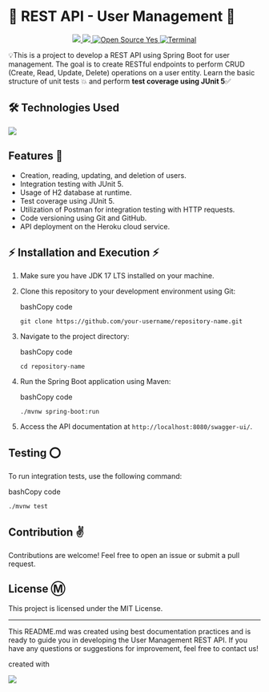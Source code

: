 # :bug: REST API - User Management :goal_net:

<p align="center">  
  <a href="https://github.com/Naereen/badges/">
    <img src = "https://img.shields.io/badge/version-v1.0.0-blue">
    <img src="https://img.shields.io/badge/%20-help--wanted-%23159818"> 
    <img src="https://badgen.net/badge/Open%20Source%20%3F/Yes%21/blue?icon=github" alt="Open Source Yes">
    <img src="https://badgen.net/badge/icon/terminal?icon=terminal&label" alt="Terminal">
  </a>
</p>

 :bulb:This is a project to develop a REST API using Spring Boot for user management. The goal is to create RESTful endpoints to perform CRUD (Create, Read, Update, Delete) operations on a user entity. Learn the basic structure of unit tests :boom: and perform **test coverage using JUnit 5**:white_check_mark:

## 🛠️ Technologies Used

<p align="left">
  <a href="https://skillicons.dev">
    <img src="https://skillicons.dev/icons?i=vim,git,idea,java,spring,postman,heroku&theme=light" />
  </a>
</p>

## Features :tada:

-   Creation, reading, updating, and deletion of users.
-   Integration testing with JUnit 5.
-   Usage of H2 database at runtime.
-   Test coverage using JUnit 5.
-   Utilization of Postman for integration testing with HTTP requests.
-   Code versioning using Git and GitHub.
-   API deployment on the Heroku cloud service.

## :zap: Installation and Execution :zap:

1.  Make sure you have JDK 17 LTS installed on your machine.
    
2.  Clone this repository to your development environment using Git:
    
    bashCopy code
    
    `git clone https://github.com/your-username/repository-name.git` 
    
3.  Navigate to the project directory:
    
    bashCopy code
    
    `cd repository-name` 
    
4.  Run the Spring Boot application using Maven:
    
    bashCopy code
    
    `./mvnw spring-boot:run` 
    
5.  Access the API documentation at `http://localhost:8080/swagger-ui/`.
    

## Testing :o:

To run integration tests, use the following command:

bashCopy code

`./mvnw test` 

## Contribution :v:

Contributions are welcome! Feel free to open an issue or submit a pull request.

## License :m:

This project is licensed under the MIT License.

----------

This README.md was created using best documentation practices and is ready to guide you in developing the User Management REST API. If you have any questions or suggestions for improvement, feel free to contact us!

created with
<p align="left">
  <a href="https://skillicons.dev">
    <img src="https://skillicons.dev/icons?i=github,htmx&theme=dark" />
  </a>
</p>
